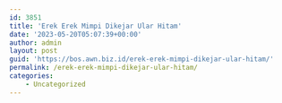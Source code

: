 ```yaml
---
id: 3851
title: 'Erek Erek Mimpi Dikejar Ular Hitam'
date: '2023-05-20T05:07:39+00:00'
author: admin
layout: post
guid: 'https://bos.awn.biz.id/erek-erek-mimpi-dikejar-ular-hitam/'
permalink: /erek-erek-mimpi-dikejar-ular-hitam/
categories:
    - Uncategorized
---
```



